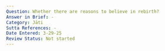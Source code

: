 ```yaml
---
Question: Whether there are reasons to believe in rebirth?
Answer in Brief: -
Category: Jāti
Sutta References: -
Date Entered: 3-29-25
Review Status: Not started
---
```


